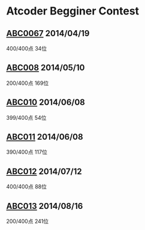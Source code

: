 # Atcoder Begginer Contest

## [ABC0067](http://abc007.contest.atcoder.jp/) 2014/04/19
400/400点 34位

## [ABC008](http://abc008.contest.atcoder.jp/) 2014/05/10
200/400点 169位

## [ABC010](http://abc010.contest.atcoder.jp/) 2014/06/08
399/400点 54位

## [ABC011](http://abc011.contest.atcoder.jp/) 2014/06/08
390/400点 117位

## [ABC012](http://abc012.contest.atcoder.jp/) 2014/07/12
400/400点 88位

## [ABC013](http://abc013.contest.atcoder.jp/) 2014/08/16
200/400点 241位
